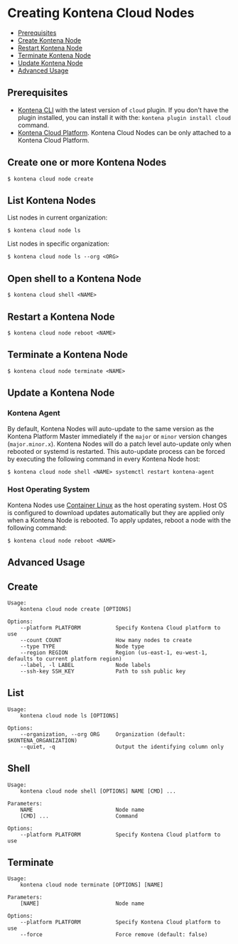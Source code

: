 # Creating Kontena Cloud Nodes

* [Prerequisites](#prerequisites)
* [Create Kontena Node](#install-kontena-node)
* [Restart Kontena Node](#restart-kontena-node)
* [Terminate Kontena Node](#terminate-kontena-node)
* [Update Kontena Node](#update-kontena-node)
* [Advanced Usage](#advanced-usage)

## Prerequisites

* [Kontena CLI](/tools/cli.md) with the latest version of `cloud` plugin. If you don't have the plugin installed, you can install it with the: `kontena plugin install cloud` command.
* [Kontena Cloud Platform](/using-kontena/platform.md). Kontena Cloud Nodes can be only attached to a Kontena Cloud Platform.

## Create one or more Kontena Nodes

```
$ kontena cloud node create
```

## List Kontena Nodes

List nodes in current organization:

```
$ kontena cloud node ls
```

List nodes in specific organization:

```
$ kontena cloud node ls --org <ORG>
```

## Open shell to a Kontena Node

```
$ kontena cloud shell <NAME>
```

## Restart a Kontena Node

```
$ kontena cloud node reboot <NAME>
```

## Terminate a Kontena Node

```
$ kontena cloud node terminate <NAME>
```

## Update a Kontena Node


### Kontena Agent

By default, Kontena Nodes will auto-update to the same version as the Kontena Platform Master immediately if the `major` or `minor` version changes (`major.minor.x`). Kontena Nodes will do a patch level auto-update only when rebooted or systemd is restarted. This auto-update process can be forced by executing the following command in every Kontena Node host:

```
$ kontena cloud node shell <NAME> systemctl restart kontena-agent
```

### Host Operating System

Kontena Nodes use [Container Linux](https://coreos.com/os/docs/latest/) as the host operating system. Host OS is configured to download updates automatically but they are applied only when a Kontena Node is rebooted. To apply updates, reboot a node with the following command:

```
$ kontena cloud node reboot <NAME>
```

## Advanced Usage

## Create

```
Usage:
    kontena cloud node create [OPTIONS]

Options:
    --platform PLATFORM           Specify Kontena Cloud platform to use
    --count COUNT                 How many nodes to create
    --type TYPE                   Node type
    --region REGION               Region (us-east-1, eu-west-1, defaults to current platform region)
    --label, -l LABEL             Node labels
    --ssh-key SSH_KEY             Path to ssh public key
```

## List

```
Usage:
    kontena cloud node ls [OPTIONS]

Options:
    --organization, --org ORG     Organization (default: $KONTENA_ORGANIZATION)
    --quiet, -q                   Output the identifying column only
```

## Shell

```
Usage:
    kontena cloud node shell [OPTIONS] NAME [CMD] ...

Parameters:
    NAME                          Node name
    [CMD] ...                     Command

Options:
    --platform PLATFORM           Specify Kontena Cloud platform to use
```

## Terminate

```
Usage:
    kontena cloud node terminate [OPTIONS] [NAME]

Parameters:
    [NAME]                        Node name

Options:
    --platform PLATFORM           Specify Kontena Cloud platform to use
    --force                       Force remove (default: false)
```